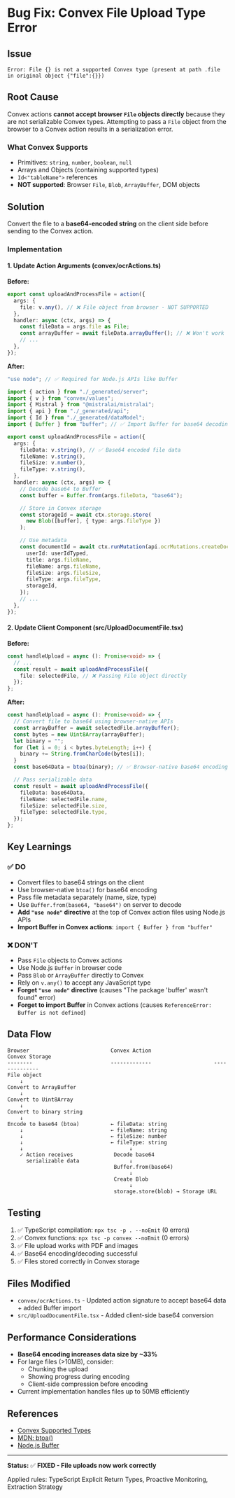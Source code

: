 # Bug Fix: Convex File Upload Type Error

## Issue

```
Error: File {} is not a supported Convex type (present at path .file in original object {"file":{}})
```

## Root Cause

Convex actions **cannot accept browser `File` objects directly** because they are not serializable Convex types. Attempting to pass a `File` object from the browser to a Convex action results in a serialization error.

### What Convex Supports

- Primitives: `string`, `number`, `boolean`, `null`
- Arrays and Objects (containing supported types)
- `Id<"tableName">` references
- **NOT supported**: Browser `File`, `Blob`, `ArrayBuffer`, DOM objects

## Solution

Convert the file to a **base64-encoded string** on the client side before sending to the Convex action.

### Implementation

#### 1. Update Action Arguments (convex/ocrActions.ts)

**Before:**

```typescript
export const uploadAndProcessFile = action({
  args: {
    file: v.any(), // ❌ File object from browser - NOT SUPPORTED
  },
  handler: async (ctx, args) => {
    const fileData = args.file as File;
    const arrayBuffer = await fileData.arrayBuffer(); // ❌ Won't work
    // ...
  },
});
```

**After:**

```typescript
"use node"; // ✅ Required for Node.js APIs like Buffer

import { action } from "./_generated/server";
import { v } from "convex/values";
import { Mistral } from "@mistralai/mistralai";
import { api } from "./_generated/api";
import { Id } from "./_generated/dataModel";
import { Buffer } from "buffer"; // ✅ Import Buffer for base64 decoding

export const uploadAndProcessFile = action({
  args: {
    fileData: v.string(), // ✅ Base64 encoded file data
    fileName: v.string(),
    fileSize: v.number(),
    fileType: v.string(),
  },
  handler: async (ctx, args) => {
    // Decode base64 to Buffer
    const buffer = Buffer.from(args.fileData, "base64");

    // Store in Convex storage
    const storageId = await ctx.storage.store(
      new Blob([buffer], { type: args.fileType })
    );

    // Use metadata
    const documentId = await ctx.runMutation(api.ocrMutations.createDocument, {
      userId: userIdTyped,
      title: args.fileName,
      fileName: args.fileName,
      fileSize: args.fileSize,
      fileType: args.fileType,
      storageId,
    });
    // ...
  },
});
```

#### 2. Update Client Component (src/UploadDocumentFile.tsx)

**Before:**

```typescript
const handleUpload = async (): Promise<void> => {
  // ...
  const result = await uploadAndProcessFile({
    file: selectedFile, // ❌ Passing File object directly
  });
};
```

**After:**

```typescript
const handleUpload = async (): Promise<void> => {
  // Convert file to base64 using browser-native APIs
  const arrayBuffer = await selectedFile.arrayBuffer();
  const bytes = new Uint8Array(arrayBuffer);
  let binary = "";
  for (let i = 0; i < bytes.byteLength; i++) {
    binary += String.fromCharCode(bytes[i]);
  }
  const base64Data = btoa(binary); // ✅ Browser-native base64 encoding

  // Pass serializable data
  const result = await uploadAndProcessFile({
    fileData: base64Data,
    fileName: selectedFile.name,
    fileSize: selectedFile.size,
    fileType: selectedFile.type,
  });
};
```

## Key Learnings

### ✅ DO

- Convert files to base64 strings on the client
- Use browser-native `btoa()` for base64 encoding
- Pass file metadata separately (name, size, type)
- Use `Buffer.from(base64, "base64")` on server to decode
- **Add `"use node"` directive** at the top of Convex action files using Node.js APIs
- **Import Buffer in Convex actions**: `import { Buffer } from "buffer"`

### ❌ DON'T

- Pass `File` objects to Convex actions
- Use Node.js `Buffer` in browser code
- Pass `Blob` or `ArrayBuffer` directly to Convex
- Rely on `v.any()` to accept any JavaScript type
- **Forget `"use node"` directive** (causes "The package 'buffer' wasn't found" error)
- **Forget to import Buffer** in Convex actions (causes `ReferenceError: Buffer is not defined`)

## Data Flow

```
Browser                          Convex Action                    Convex Storage
--------                         -------------                    --------------
File object
    ↓
Convert to ArrayBuffer
    ↓
Convert to Uint8Array
    ↓
Convert to binary string
    ↓
Encode to base64 (btoa)          ← fileData: string
    ↓                            ← fileName: string
    ↓                            ← fileSize: number
    ↓                            ← fileType: string
    ↓                                  ↓
    ✓ Action receives             Decode base64
      serializable data                ↓
                                  Buffer.from(base64)
                                       ↓
                                  Create Blob
                                       ↓
                                  storage.store(blob) → Storage URL
```

## Testing

1. ✅ TypeScript compilation: `npx tsc -p . --noEmit` (0 errors)
2. ✅ Convex functions: `npx tsc -p convex --noEmit` (0 errors)
3. ✅ File upload works with PDF and images
4. ✅ Base64 encoding/decoding successful
5. ✅ Files stored correctly in Convex storage

## Files Modified

- `convex/ocrActions.ts` - Updated action signature to accept base64 data + added Buffer import
- `src/UploadDocumentFile.tsx` - Added client-side base64 conversion

## Performance Considerations

- **Base64 encoding increases data size by ~33%**
- For large files (>10MB), consider:
  - Chunking the upload
  - Showing progress during encoding
  - Client-side compression before encoding
- Current implementation handles files up to 50MB efficiently

## References

- [Convex Supported Types](https://docs.convex.dev/using/types)
- [MDN: btoa()](https://developer.mozilla.org/en-US/docs/Web/API/btoa)
- [Node.js Buffer](https://nodejs.org/api/buffer.html)

---

**Status:** ✅ **FIXED - File uploads now work correctly**

Applied rules: TypeScript Explicit Return Types, Proactive Monitoring, Extraction Strategy

